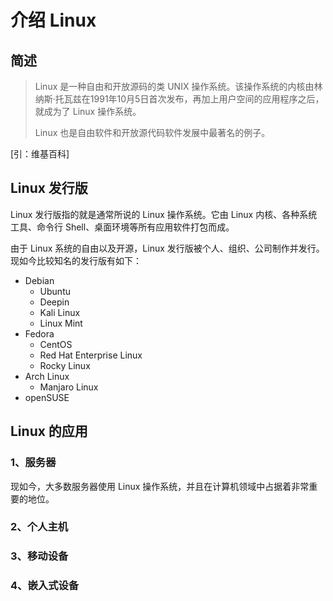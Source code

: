 # 介绍 Linux

## 简述

>Linux 是一种自由和开放源码的类 UNIX 操作系统。该操作系统的内核由林纳斯·托瓦兹在1991年10月5日首次发布，再加上用户空间的应用程序之后，就成为了 Linux 操作系统。
>
>Linux 也是自由软件和开放源代码软件发展中最著名的例子。
>
  \[引：维基百科]


## Linux 发行版

Linux 发行版指的就是通常所说的 Linux 操作系统。它由 Linux 内核、各种系统工具、命令行 Shell、桌面环境等所有应用软件打包而成。

由于 Linux 系统的自由以及开源，Linux 发行版被个人、组织、公司制作并发行。现如今比较知名的发行版有如下：

- Debian
	- Ubuntu
	- Deepin
	- Kali Linux
	- Linux Mint
- Fedora
	- CentOS
	- Red Hat Enterprise Linux
	- Rocky Linux
- Arch Linux
	- Manjaro Linux
- openSUSE

## Linux 的应用

### 1、服务器

现如今，大多数服务器使用 Linux 操作系统，并且在计算机领域中占据着非常重要的地位。

### 2、个人主机



### 3、移动设备



### 4、嵌入式设备





